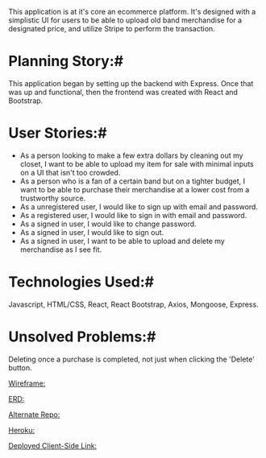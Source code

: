 This application is at it's core an ecommerce platform.  It's designed with a simplistic UI for users to be able to upload old band merchandise for a designated price, and utilize Stripe to perform the transaction.

# Planning Story:#
This application began by setting up the backend with Express.  Once that was up and functional, then the frontend was created with React and Bootstrap.

# User Stories:#
* As a person looking to make a few extra dollars by cleaning out my closet, I want to be able to upload my item for sale with minimal inputs on a UI that isn't too crowded.
* As a person who is a fan of a certain band but on a tighter budget, I want to be able to purchase their merchandise at a lower cost from a trustworthy source.
* As a unregistered user, I would like to sign up with email and password.
* As a registered user, I would like to sign in with email and password.
* As a signed in user, I would like to change password.
* As a signed in user, I would like to sign out.
* As a signed in user, I want to be able to upload and delete my merchandise as I see fit.

# Technologies Used:#
Javascript, HTML/CSS, React, React Bootstrap, Axios, Mongoose, Express.

# Unsolved Problems:#
Deleting once a purchase is completed, not just when clicking the 'Delete' button.

[Wireframe:](https://imgur.com/7KitEdD)

[ERD:](https://imgur.com/a/Xu5Wb5G)

[Alternate Repo:](https://github.com/kmvenez/merchzoid-api)

[Heroku:](https://thawing-earth-07651.herokuapp.com/)

[Deployed Client-Side Link:](https://kmvenez.github.io/merchzoid-client/#/)
